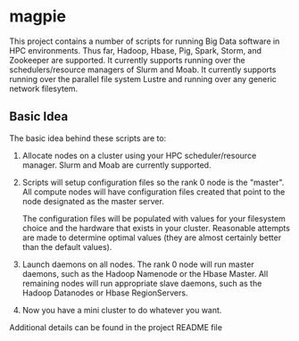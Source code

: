 magpie
======

This project contains a number of scripts for running Big Data
software in HPC environments.  Thus far, Hadoop, Hbase, Pig, Spark,
Storm, and Zookeeper are supported.  It currently supports running
over the schedulers/resource managers of Slurm and Moab.  It currently
supports running over the parallel file system Lustre and running over
any generic network filesytem.

Basic Idea
----------

The basic idea behind these scripts are to:

1) Allocate nodes on a cluster using your HPC scheduler/resource
   manager.  Slurm and Moab are currently supported.

2) Scripts will setup configuration files so the rank 0 node is
   the "master".  All compute nodes will have configuration files
   created that point to the node designated as the master server.

   The configuration files will be populated with values for your
   filesystem choice and the hardware that exists in your cluster.
   Reasonable attempts are made to determine optimal values (they are
   almost certainly better than the default values).

3) Launch daemons on all nodes.  The rank 0 node will run master
   daemons, such as the Hadoop Namenode or the Hbase Master.  All
   remaining nodes will run appropriate slave daemons, such as the
   Hadoop Datanodes or Hbase RegionServers.

4) Now you have a mini cluster to do whatever you want.

Additional details can be found in the project README file
